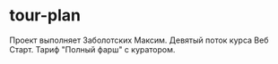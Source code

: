 # tour-plan
Проект выполняет  Заболотских Максим. Девятый поток курса Веб Старт. Тариф "Полный фарш" с куратором.

